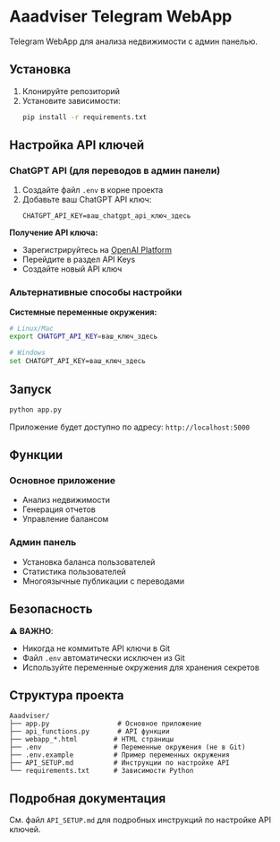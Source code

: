 # Aaadviser Telegram WebApp

Telegram WebApp для анализа недвижимости с админ панелью.

## Установка

1. Клонируйте репозиторий
2. Установите зависимости:
   ```bash
   pip install -r requirements.txt
   ```

## Настройка API ключей

### ChatGPT API (для переводов в админ панели)

1. Создайте файл `.env` в корне проекта
2. Добавьте ваш ChatGPT API ключ:
   ```
   CHATGPT_API_KEY=ваш_chatgpt_api_ключ_здесь
   ```

**Получение API ключа:**
- Зарегистрируйтесь на [OpenAI Platform](https://platform.openai.com/)
- Перейдите в раздел API Keys
- Создайте новый API ключ

### Альтернативные способы настройки

**Системные переменные окружения:**
```bash
# Linux/Mac
export CHATGPT_API_KEY=ваш_ключ_здесь

# Windows
set CHATGPT_API_KEY=ваш_ключ_здесь
```

## Запуск

```bash
python app.py
```

Приложение будет доступно по адресу: `http://localhost:5000`

## Функции

### Основное приложение
- Анализ недвижимости
- Генерация отчетов
- Управление балансом

### Админ панель
- Установка баланса пользователей
- Статистика пользователей
- Многоязычные публикации с переводами

## Безопасность

⚠️ **ВАЖНО**: 
- Никогда не коммитьте API ключи в Git
- Файл `.env` автоматически исключен из Git
- Используйте переменные окружения для хранения секретов

## Структура проекта

```
Aaadviser/
├── app.py                 # Основное приложение
├── api_functions.py       # API функции
├── webapp_*.html         # HTML страницы
├── .env                  # Переменные окружения (не в Git)
├── .env.example          # Пример переменных окружения
├── API_SETUP.md          # Инструкции по настройке API
└── requirements.txt      # Зависимости Python
```

## Подробная документация

См. файл `API_SETUP.md` для подробных инструкций по настройке API ключей. 